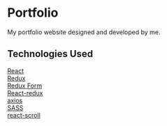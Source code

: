# Portfolio

My portfolio website designed and developed by me.

## Technologies Used

[React](https://github.com/facebook/react)<br>
[Redux](https://github.com/reduxjs/redux)<br>
[Redux Form](https://github.com/erikras/redux-form)<br>
[React-redux](https://github.com/reduxjs/react-redux)<br>
[axios](https://github.com/axios/axios)<br>
[SASS](https://sass-lang.com/)<br>
[react-scroll](https://www.npmjs.com/package/react-scroll)
